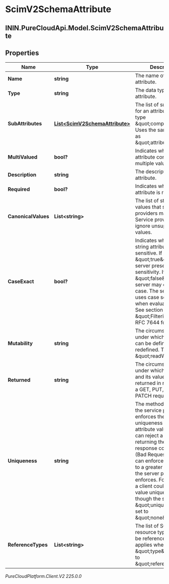 # ScimV2SchemaAttribute

## ININ.PureCloudApi.Model.ScimV2SchemaAttribute

## Properties

|Name | Type | Description | Notes|
|------------ | ------------- | ------------- | -------------|
| **Name** | **string** | The name of the attribute. | [optional] |
| **Type** | **string** | The data type of the attribute. | [optional] |
| **SubAttributes** | [**List&lt;ScimV2SchemaAttribute&gt;**](ScimV2SchemaAttribute) | The list of subattributes for an attribute of the type \&quot;complex\&quot;. Uses the same schema as \&quot;attributes\&quot;. | [optional] |
| **MultiValued** | **bool?** | Indicates whether an attribute contains multiple values. | [optional] |
| **Description** | **string** | The description of the attribute. | [optional] |
| **Required** | **bool?** | Indicates whether an attribute is required. | [optional] |
| **CanonicalValues** | **List&lt;string&gt;** | The list of standard values that service providers may use. Service providers may ignore unsupported values. | [optional] |
| **CaseExact** | **bool?** | Indicates whether a string attribute is case-sensitive. If set to \&quot;true\&quot;, the server preserves case sensitivity. If set to \&quot;false\&quot;, the server may change the case. The server also uses case sensitivity when evaluating filters. See section 3.4.2.2 \&quot;Filtering\&quot; in RFC 7644 for details. | [optional] |
| **Mutability** | **string** | The circumstances under which an attribute can be defined or redefined. The default is \&quot;readWrite\&quot;. | [optional] |
| **Returned** | **string** | The circumstances under which an attribute and its values are returned in response to a GET, PUT, POST, or PATCH request. | [optional] |
| **Uniqueness** | **string** | The method by which the service provider enforces the uniqueness of an attribute value. A server can reject a value by returning the HTTP response code 400 (Bad Request). A client can enforce uniqueness to a greater degree than the server provider enforces. For example, a client could make a value unique even though the server has \&quot;uniqueness\&quot; set to \&quot;none\&quot;. | [optional] |
| **ReferenceTypes** | **List&lt;string&gt;** | The list of SCIM resource types that may be referenced. Only applies when \&quot;type\&quot; is set to \&quot;reference\&quot;. | [optional] |



_PureCloudPlatform.Client.V2 225.0.0_
